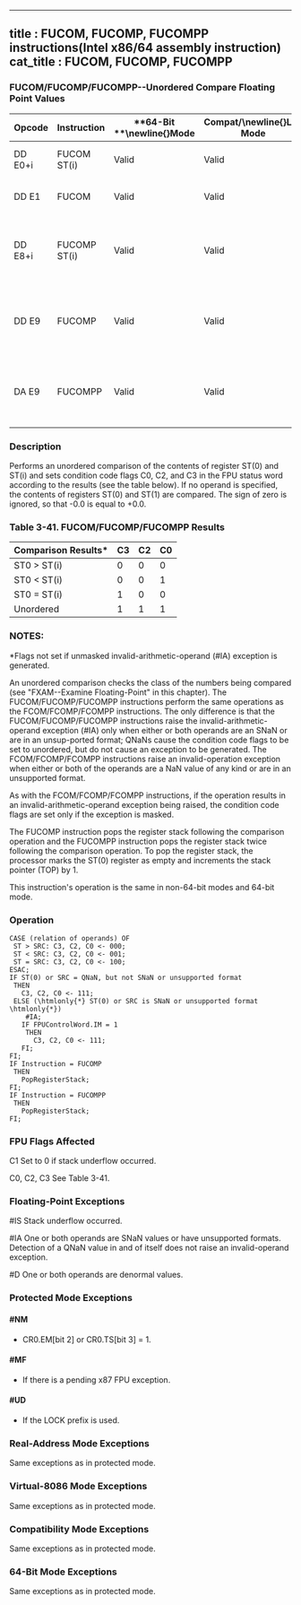----------------------------
title : FUCOM, FUCOMP, FUCOMPP instructions(Intel x86/64 assembly instruction)
cat_title : FUCOM, FUCOMP, FUCOMPP
----------------------------
### FUCOM/FUCOMP/FUCOMPP--Unordered Compare Floating Point Values


|**Opcode**|**Instruction**|**64-Bit **\newline{}**Mode**|**Compat/**\newline{}**Leg Mode**|**Description**|
|----------|---------------|-----------------------------|---------------------------------|---------------|
|DD E0+i|FUCOM ST(i)|Valid|Valid|Compare ST(0) with ST(i).|
|DD E1|FUCOM|Valid|Valid|Compare ST(0) with ST(1).|
|DD E8+i|FUCOMP ST(i)|Valid|Valid|Compare ST(0) with ST(i) and pop register stack.|
|DD E9|FUCOMP|Valid|Valid|Compare ST(0) with ST(1) and pop register stack.|
|DA E9|FUCOMPP|Valid|Valid|Compare ST(0) with ST(1) and pop register stack twice.|
### Description


Performs an unordered comparison of the contents of register ST(0) and ST(i) and sets condition code flags C0, C2, and C3 in the FPU status word according to the results (see the table below). If no operand is specified, the contents of registers ST(0) and ST(1) are compared. The sign of zero is ignored, so that -0.0 is equal to +0.0.

### Table 3-41.  FUCOM/FUCOMP/FUCOMPP Results


|**Comparison Results***|**C3**|**C2**|**C0**|
|-----------------------|------|------|------|
|ST0 > ST(i)|0|0|0|
|ST0 < ST(i)|0|0|1|
|ST0 = ST(i)|1|0|0|
|Unordered|1|1|1|
### NOTES:


*Flags not set if unmasked invalid-arithmetic-operand (#IA) exception is generated.

An unordered comparison checks the class of the numbers being compared (see "FXAM--Examine Floating-Point" in this chapter). The FUCOM/FUCOMP/FUCOMPP instructions perform the same operations as the FCOM/FCOMP/FCOMPP instructions. The only difference is that the FUCOM/FUCOMP/FUCOMPP instructions raise the invalid-arithmetic-operand exception (#IA) only when either or both operands are an SNaN or are in an unsup-ported format; QNaNs cause the condition code flags to be set to unordered, but do not cause an exception to be generated. The FCOM/FCOMP/FCOMPP instructions raise an invalid-operation exception when either or both of the operands are a NaN value of any kind or are in an unsupported format.

As with the FCOM/FCOMP/FCOMPP instructions, if the operation results in an invalid-arithmetic-operand exception being raised, the condition code flags are set only if the exception is masked.

The FUCOMP instruction pops the register stack following the comparison operation and the FUCOMPP instruction pops the register stack twice following the comparison operation. To pop the register stack, the processor marks the ST(0) register as empty and increments the stack pointer (TOP) by 1.

This instruction's operation is the same in non-64-bit modes and 64-bit mode.


### Operation

```info-verb
CASE (relation of operands) OF
 ST > SRC: C3, C2, C0 <- 000;
 ST < SRC: C3, C2, C0 <- 001;
 ST = SRC: C3, C2, C0 <- 100;
ESAC;
IF ST(0) or SRC = QNaN, but not SNaN or unsupported format
 THEN 
   C3, C2, C0 <- 111;
 ELSE (\htmlonly{*} ST(0) or SRC is SNaN or unsupported format \htmlonly{*})
    #IA;
   IF FPUControlWord.IM = 1
    THEN 
      C3, C2, C0 <- 111;
   FI;
FI;
IF Instruction = FUCOMP 
 THEN 
   PopRegisterStack;
FI;
IF Instruction = FUCOMPP 
 THEN 
   PopRegisterStack; 
FI;
```
### FPU Flags Affected


C1 Set to 0 if stack underflow occurred.

C0, C2, C3 See Table 3-41.

### Floating-Point Exceptions


#IS Stack underflow occurred.

#IA One or both operands are SNaN values or have unsupported formats. Detection of a QNaN value in and of itself does not raise an invalid-operand exception.

#D One or both operands are denormal values.


### Protected Mode Exceptions

#### #NM
* CR0.EM[bit 2] or CR0.TS[bit 3] = 1.

#### #MF
* If there is a pending x87 FPU exception.

#### #UD
* If the LOCK prefix is used.

### Real-Address Mode Exceptions



Same exceptions as in protected mode.


### Virtual-8086 Mode Exceptions



Same exceptions as in protected mode.


### Compatibility Mode Exceptions



Same exceptions as in protected mode.


### 64-Bit Mode Exceptions



Same exceptions as in protected mode.

